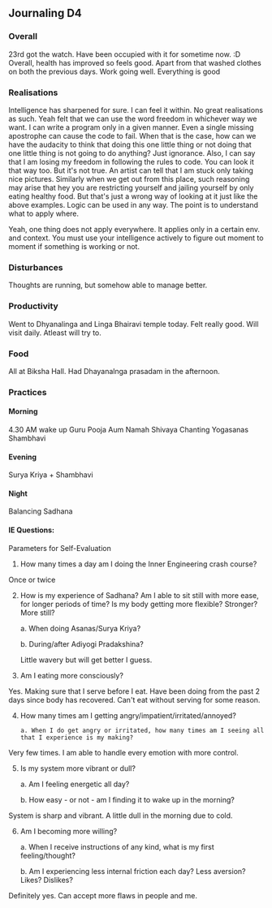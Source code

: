 ## Journaling D4

### Overall

23rd got the watch. Have been occupied with it for sometime now. :D
Overall, health has improved so feels good. Apart from that washed clothes on both the previous days. Work going well. Everything is good

### Realisations

Intelligence has sharpened for sure. I can feel it within. No great realisations as such. Yeah felt that we can use the word freedom in whichever way we want. I can write a program only in a given manner. Even a single missing apostrophe can cause the code to fail. When that is the case, how can we have the audacity to think that doing this one little thing or not doing that one little thing is not going to do anything? Just ignorance. Also, I can say that I am losing my freedom in following the rules to code. You can look it that way too. But it's not true. An artist can tell that I am stuck only taking nice pictures. Similarly when we get out from this place, such reasoning may arise that hey you are restricting yourself and jailing yourself by only eating healthy food. But that's just a wrong way of looking at it just like the above examples. Logic can be used in any way. The point is to understand what to apply where.

Yeah, one thing does not apply everywhere. It applies only in a certain env. and context. You must use your intelligence actively to figure out moment to moment if something is working or not.

### Disturbances

Thoughts are running, but somehow able to manage better.

### Productivity

Went to Dhyanalinga and Linga Bhairavi temple today. Felt really good. Will visit daily. Atleast will try to.

### Food

All at Biksha Hall. Had Dhayanalnga prasadam in the afternoon.

### Practices

#### Morning

4.30 AM wake up
Guru Pooja
Aum Namah Shivaya Chanting
Yogasanas
Shambhavi

#### Evening

Surya Kriya + Shambhavi

#### Night

Balancing Sadhana

#### IE Questions:

Parameters for Self-Evaluation

1.  How many times a day am I doing the Inner Engineering crash course?

Once or twice

2.  How is my experience of Sadhana? Am I able to sit still with more ease, for longer periods of time? Is my body getting more flexible? Stronger? More still?

    a. When doing Asanas/Surya Kriya?

    b. During/after Adiyogi Pradakshina?

    Little wavery but will get better I guess.

3.  Am I eating more consciously?

Yes. Making sure that I serve before I eat. Have been doing from the past 2 days since body has recovered. Can't eat without serving for some reason.

4.  How many times am I getting
    angry/impatient/irritated/annoyed?

        a. When I do get angry or irritated, how many times am I seeing all that I experience is my making?

Very few times. I am able to handle every emotion with more control.

5.  Is my system more vibrant or dull?

    a. Am I feeling energetic all day?

    b. How easy - or not - am I finding it to wake up in the morning?

System is sharp and vibrant. A little dull in the morning due to cold.

6.  Am I becoming more willing?

    a. When I receive instructions of any kind, what is my first feeling/thought?

    b. Am I experiencing less internal friction each day? Less aversion? Likes? Dislikes?

Definitely yes. Can accept more flaws in people and me.

